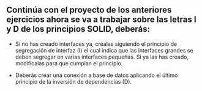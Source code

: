 ## Continúa con el proyecto de los anteriores ejercicios ahora se va a trabajar sobre las letras I y D de los principios SOLID, deberás:

 - Si no has creado interfaces ya, créalas siguiendo el principio de segregación de interfaz (I) el cual indica que las interfaces grandes se deben segregar en varias interfaces pequeñas. Si ya las has creado, modifícalas para que cumplan el principio.

 - Deberás crear una conexión a base de datos aplicando el último principio de la inversión de dependencias (D).